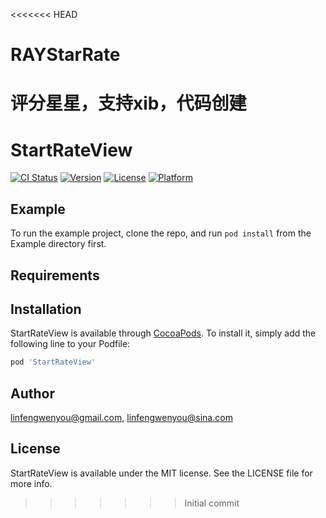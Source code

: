 <<<<<<< HEAD
# RAYStarRate
评分星星，支持xib，代码创建
=======
# StartRateView

[![CI Status](https://img.shields.io/travis/linfengwenyou@gmail.com/StartRateView.svg?style=flat)](https://travis-ci.org/linfengwenyou@gmail.com/StartRateView)
[![Version](https://img.shields.io/cocoapods/v/StartRateView.svg?style=flat)](https://cocoapods.org/pods/StartRateView)
[![License](https://img.shields.io/cocoapods/l/StartRateView.svg?style=flat)](https://cocoapods.org/pods/StartRateView)
[![Platform](https://img.shields.io/cocoapods/p/StartRateView.svg?style=flat)](https://cocoapods.org/pods/StartRateView)

## Example

To run the example project, clone the repo, and run `pod install` from the Example directory first.

## Requirements

## Installation

StartRateView is available through [CocoaPods](https://cocoapods.org). To install
it, simply add the following line to your Podfile:

```ruby
pod 'StartRateView'
```

## Author

linfengwenyou@gmail.com, linfengwenyou@sina.com

## License

StartRateView is available under the MIT license. See the LICENSE file for more info.
>>>>>>> Initial commit
